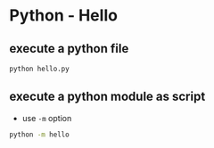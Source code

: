 # Python - Hello

## execute a python file

```sh
python hello.py
```

## execute a python module as script

- use `-m` option

```sh
python -m hello
```

